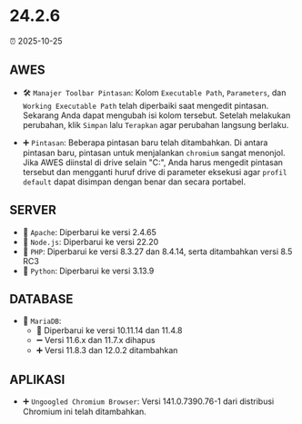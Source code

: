 # 24.2.6

⏰ 2025-10-25

## AWES
- 🛠️ `Manajer Toolbar Pintasan`: Kolom `Executable Path`, `Parameters`, dan `Working Executable Path` telah diperbaiki saat mengedit pintasan. Sekarang Anda dapat mengubah isi kolom tersebut. Setelah melakukan perubahan, klik `Simpan` lalu `Terapkan` agar perubahan langsung berlaku.

- ➕ `Pintasan`: Beberapa pintasan baru telah ditambahkan.
Di antara pintasan baru, pintasan untuk menjalankan `chromium` sangat menonjol. Jika AWES diinstal di drive selain "C:\", Anda harus mengedit pintasan tersebut dan mengganti huruf drive di parameter eksekusi agar `profil default` dapat disimpan dengan benar dan secara portabel.

## SERVER
- 🔄 `Apache`: Diperbarui ke versi 2.4.65  
- 🔄 `Node.js`: Diperbarui ke versi 22.20  
- 🔄 `PHP`: Diperbarui ke versi 8.3.27 dan 8.4.14, serta ditambahkan versi 8.5 RC3  
- 🔄 `Python`: Diperbarui ke versi 3.13.9  

## DATABASE
- 🔄 `MariaDB`:  
    - 🔄 Diperbarui ke versi 10.11.14 dan 11.4.8  
    - ➖ Versi 11.6.x dan 11.7.x dihapus  
    - ➕ Versi 11.8.3 dan 12.0.2 ditambahkan  

## APLIKASI
- ➕ `Ungoogled Chromium Browser`: Versi 141.0.7390.76-1 dari distribusi Chromium ini telah ditambahkan.
